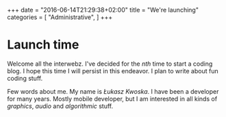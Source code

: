 +++
date = "2016-06-14T21:29:38+02:00"
title = "We're launching"
categories = [
  "Administrative",
]
+++

 # Launch time

Welcome all the interwebz. I've decided for the _nth_ time to start a coding blog. I hope this time I will persist in this endeavor. I plan to write about fun coding stuff.

Few words about me. My name is _Łukasz Kwoska_. I have been a developer for many years. Mostly mobile developer, but I am interested in all kinds of _graphics_, _audio_ and _algorithmic_ stuff.
